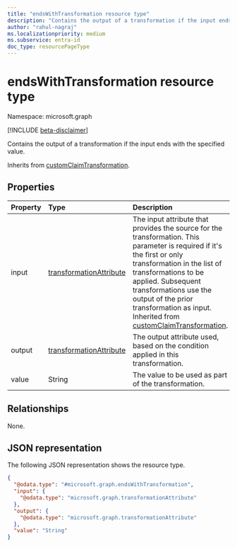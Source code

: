 ```yaml
---
title: "endsWithTransformation resource type"
description: "Contains the output of a transformation if the input ends with the specified value."
author: "rahul-nagraj"
ms.localizationpriority: medium
ms.subservice: entra-id
doc_type: resourcePageType
---
```


# endsWithTransformation resource type

Namespace: microsoft.graph

[!INCLUDE [beta-disclaimer](../../includes/beta-disclaimer.md)]

Contains the output of a transformation if the input ends with the specified value.

Inherits from [customClaimTransformation](../resources/customclaimtransformation.md).

## Properties
|Property|Type|Description|
|:---|:---|:---|
|input|[transformationAttribute](../resources/transformationattribute.md)|The input attribute that provides the source for the transformation. This parameter is required if it's the first or only transformation in the list of transformations to be applied. Subsequent transformations use the output of the prior transformation as input. Inherited from [customClaimTransformation](../resources/customclaimtransformation.md).|
|output|[transformationAttribute](../resources/transformationattribute.md)|The output attribute used, based on the condition applied in this transformation.|
|value|String|The value to be used as part of the transformation.|

## Relationships
None.

## JSON representation
The following JSON representation shows the resource type.
<!-- {
  "blockType": "resource",
  "@odata.type": "microsoft.graph.endsWithTransformation"
}
-->
``` json
{
  "@odata.type": "#microsoft.graph.endsWithTransformation",
  "input": {
    "@odata.type": "microsoft.graph.transformationAttribute"
  },
  "output": {
    "@odata.type": "microsoft.graph.transformationAttribute"
  },
  "value": "String"
}
```
